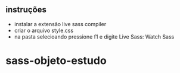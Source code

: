 ## instruções
- instalar a extensão live sass compiler
- criar o arquivo style.css
- na pasta selecioando pressione f1 e digite Live Sass: Watch Sass
# sass-objeto-estudo
